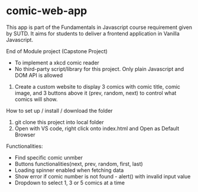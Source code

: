 ﻿# comic-web-app

This app is part of the Fundamentals in Javascript course requirement given by SUTD. It aims for students to deliver a frontend application in Vanilla Javascript.

End of Module project (Capstone Project)

- To implement a xkcd comic reader
- No third-party script/library for this project. Only plain Javascript and DOM API is allowed

1.  Create a custom website to display 3 comics with comic title, comic image, and 3 buttons above it (prev, random, next) to control what comics will show.

How to set up / install / download the folder

1. git clone this project into local folder
2. Open with VS code, right click onto index.html and Open as Default Browser

Functionalities:

- Find specific comic unmber
- Buttons functionalities(next, prev, random, first, last)
- Loading spinner enabled when fetching data
- Show error if comic number is not found - alert() with invalid input value
- Dropdown to select 1, 3 or 5 comics at a time
